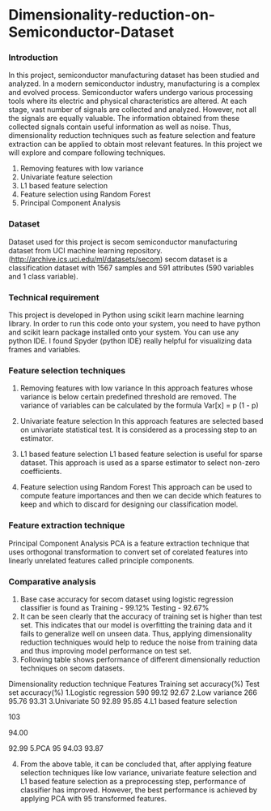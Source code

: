 # Dimensionality-reduction-on-Semiconductor-Dataset

### Introduction

In this project, semiconductor manufacturing dataset has been studied and analyzed. 
In a modern semiconductor industry, manufacturing is a complex and evolved process. Semiconductor wafers undergo various processing tools where its electric and physical characteristics are altered. At each stage, vast number of signals are collected and analyzed. However, not all the signals are equally valuable. The information obtained from these collected signals contain useful information as well as noise. Thus, dimensionality reduction techniques such as feature selection and feature extraction can be applied to obtain most relevant features. 
In this project we will explore and compare following techniques.
1. Removing features with low variance
2. Univariate feature selection
3. L1 based feature selection
4. Feature selection using Random Forest
5. Principal Component Analysis

### Dataset

Dataset used for this project is secom semiconductor manufacturing dataset from UCI machine learning repository. (http://archive.ics.uci.edu/ml/datasets/secom)
secom dataset is a classification dataset with 1567 samples and 591 attributes (590 variables and 1 class variable).

### Technical requirement

This project is developed in Python using scikit learn machine learning library. In order to run this code onto your system, you need to have python and scikit learn package installed onto your system. You can use any python IDE. I found Spyder (python IDE) really helpful for visualizing data frames and variables. 

### Feature selection techniques

1. Removing features with low variance
In this approach features whose variance is below certain predefined threshold are removed. The variance of variables can be calculated by the formula
		Var[x] = p (1 - p)

2. Univariate feature selection
In this approach features are selected based on univariate statistical test. It is considered as a processing step to an estimator. 

3. L1 based feature selection
L1 based feature selection is useful for sparse dataset. This approach is used as a sparse estimator to select non-zero coefficients.

4. Feature selection using Random Forest
This approach can be used to compute feature importances and then we can decide which features to keep and which to discard for designing our classification model.

### Feature extraction technique
Principal Component Analysis
PCA is a feature extraction technique that uses orthogonal transformation to convert set of corelated features into linearly unrelated features called principle components.



### Comparative analysis

1. Base case accuracy for secom dataset using logistic regression classifier is found as
Training - 99.12%
Testing - 92.67%
2. It can be seen clearly that the accuracy of training set is higher than test set. This indicates that our model is overfitting the training data and it fails to generalize well on unseen data. Thus, applying dimensionality reduction techniques would help to reduce the noise from training data and thus improving model performance on test set.
3. Following table shows performance of different dimensionally reduction techniques on secom datasets.

Dimensionality reduction techniqueFeaturesTraining set accuracy(%)Test set accuracy(%)1.Logistic regression59099.1292.672.Low variance26695.7693.313.Univariate5092.8995.854.L1 based feature selection
103
94.00
92.995.PCA9594.0393.87  
4. From the above table, it can be concluded that, after applying feature selection techniques like low variance, univariate feature selection and L1 based feature selection as a preprocessing step, performance of classifier has improved. However, the best performance is achieved by applying PCA with 95 transformed features.
 


